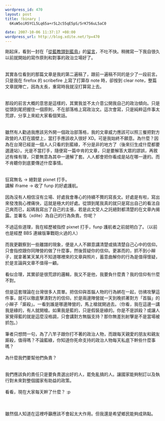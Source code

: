 ```yaml
--- 
wordpress_id: 470
layout: post
title: !binary |
  6KuW5oiR5YCL5Lq65a+r5L2c55qE5pS/5rK756uL5aC0

date: 2007-10-06 11:37:17 +08:00
wordpress_url: http://blog.xdite.net/?p=470
---
```

剛起床，看到一封在「<a href="http://blog.xdite.net/?p=469">從藍教頭到藍鳥</a>」的<a href="http://blog.xdite.net/?p=469#comment-43622">留言</a>，不吐不快。稍微寫一下我自很久以前就開始的寫作原則和對事的政治立場好了。<br /><br /><br />其實各位看到的那篇文章是我的第二遍稿了，跟前一遍稿不同的是少了一段前言。只是我在 firefox 的 scribefire 上寫了打算存 note 時，卻按到 clear note，整篇文章就陣亡，因為太長，重寫時我就沒打算寫上去。<br /><br /><br />那段的前言大概的意思是這樣的，其實我並不太介意公開我自己的政治傾向。只是從頭到尾把握住一個原則，不在部落格上寫政治文。這次會寫，只是純粹這件事太荒謬，分享上來給大家看個笑話。<br /><br /><br />雖然有人勸過我應該另外開一個政治部落格，我的文章威力應該可以照三餐把對方政營的人釘在牆壁上，當打手應該收入很好 XD。可是我始終不願意。為什麼？因為在台灣已經是一個人人只看的到藍綠，不分是非的地方了（後來衍生成什麼都要選邊站）。光是不當打手，隨便寫一篇中肯的文章，只是要解答大眾的謬誤，再敘述有條有理，只要無意為其中一邊解了套。人人都會把你看成是站在哪一邊的。而不肯聽你到底要傳述什麼事情。<br /><br /><br />狂寫無名 -&gt; 絕對是 pixnet 打手。<br />講解 iframe -&gt; 收了 funp 的好處護航。<br /><br />因為沒有人相信沒有立場、好處我會專心的持續不贅的寫長文。好處是有啦，寫出來發洩我心裡痛快，這就是極大的好處。從頭到尾我真的就只是寫出自己的看法自己爽而已，起碼我寫出了自己的主張，若是此文受人之託絕對都清楚的在文章內揭露。並署名（xdite）為自己的行為負責。你呢？<br /><br />不過這些道理，我在經歷被指控 pixnet 打手，funp 護航者之前就明白了。（以前也是經歷 BBS 連線版筆戰砲火過的人）<br /><br />而我更觀察到一些離譜的現象，便是人人不願意講清楚或搞清楚自己心中的信仰。只會指控跟你同陣營的做了什麼事，然後質疑你的信仰。更甚而的，抓不到小辮子，就拿著某天某月不知道哪裡來的文章與照片，蓄意曲解你的行為是值得懷疑，於是言論與文章不值得一顧。<br /><br />看似合理，其實卻是很荒謬的邏輯，我又不是他，我要負什麼責？我的信仰有什麼不對。<br /><br />但是這套理論在台灣很多人買單。把信仰與首腦人物的行為綁在一起，彷彿攻擊這件事，就可以徹底擊潰對方的信仰。於是兩邊陣營就一天到晚抓著對方「首腦」的小辮子「廝殺」。一看到誰是哪邊陣營的，馬上槍就開過去。（你看，我在這邊一講我是綠的，有人就開槍。如果我是藍的，只是假裝是綠的。你是不是誤殺？或讓人家覺得藍的就是這麼沒格調，只會講對方無腦支持？那你無差別射擊是不是當場被抓包。）<br /><br />筆者只想問一句，為了八竿子跟你打不著的政治人物，而跟每天親愛的朋友和親友廝殺，值得嗎？不論藍綠，你知道你死命支持的政治人物每天私底下幹些什麼事嗎？<br /><br />為什麼我們要幫他們負責？<br /><br /><br />我們應該負的責任只是要負責選出好的人，罷免亂搞的人。讓國家能夠制訂以及執行對未來對整個國家有助益的政策。<br /><br />看看，現在大家每天幹了什麼？ :p<br /><br /><br /><br />雖然個人知道在這裡呼籲應該不會起太大作用。但我還是希望鄉民能夠成熟點。<br /><br />
